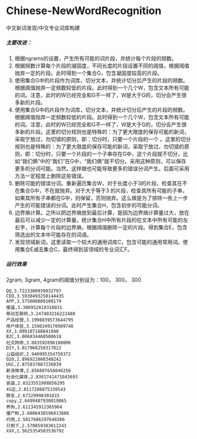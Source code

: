 # Chinese-NewWordRecognition
中文新词发现/中文专业词库构建
##### 主要改进：
1. 根据ngrams的设置，产生所有可能的词片段，并统计每个片段的频数。
2. 根据频数计算每个片段的凝固度，不同长度的片段设置不同的阈值，根据阈值抛弃一定的片段。此时得到一个集合G，包含凝固度较高的片段。
3. 使用集合G中的片段作为词库，切分文本，并统计切分后产生的片段的频数。根据阈值抛弃一定频数较低的片段。此时得到一个几个W，包含文本所有可能的词。注意，此时的W已经完全和G不一样了，W是大于G的，切分会产生很多新的片段。
4. 使用集合G中的片段作为词库，切分文本，并统计切分后产生的片段的频数。根据阈值抛弃一定频数较低的片段。此时得到一个几个W，包含文本所有可能的词。注意，此时的W已经完全和G不一样了，W是大于G的，切分会产生很多新的片段。这里的切分规则也是特殊的：为了更大限度的保存可能的新词，采取宁放过，勿切错的原则，即：切分时，只要一个片段的一个 。这里的切分规则也是特殊的：为了更大限度的保存可能的新词，采取宁放过，勿切错的原则，即：切分时，只要一个片段的一个子串存在G中，这个片段就不切分，比如“我们俩”中的“我们”在G中，“我们俩”就不切分。采用这种原则，可以保存更多的分词可能。当然，这样做也可能导致更多的错误分词产生。后面可采用方法一定程度上删除这些错误。
5. 删除可能的错误分词。重新遍历集合W，对于长度小于3的片段，检查其在不在集合G中，不在就抛弃。对于大于等于3 的片段，检查其所有可能的子串，如果其所有子串都在G中，则保留，否则抛弃。这么做是为了排除一些上一步产生的可能错误的分词。此时产生集合H，包含初步的可能分词。
6. 边界熵计算。之所以把边界熵放到最后计算，是因为边界熵计算量过大，放在最后可以减少一定的计算量。统计集合H中所有片段的在文本中所有可能的左右字，计算每个片段的边界熵，根据阈值删除一定的片段。得到集合E，包含筛选出的文本中可能存在的词语。
7. 发现领域新词。这里读取一个较大的通用词库C，包含可能的通用常用词。使用集合E减去集合C，最终得到该领域的专业词汇F。



##### 运行效果
2gram, 3gram, 4gram的阈值分别设为：100， 300， 300
```
QQ,3.7223300939932797
CEO,3.5930493250144435
APP,3.575600809108179
傻逼,3.306952018318031
移动互联网,3.247403216222488
产品经理,3.1998839573644795
用户体验,3.1590249170989746
XX,3.099107168841048
B2C,3.086834460580618
社交网络,3.083592896188006
DIY,3.017968258317022
公益组织,2.940995354750372
O2O,2.896922080340242
UGC,2.875837087236039
新浪微博,2.856887658048256
社会化媒体,2.8361741471043693
装逼,2.8323551988856295
4S店,2.8117286875338543
脖友,2.67329998301815
copy,2.6499487930019865
养狗,2.611345912365964
僵尸粉,2.6008438596813606
约炮,2.5817686297648366
只剩下,2.570859383012243
XXX,2.5625354503536792
```


